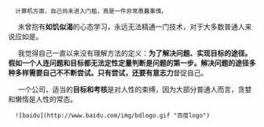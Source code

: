 

      计算机方面，自己尚未进入门槛，真是一件非常愚蠢事情。 
      
      未曾抱有**如饥似渴**的心态学习，永远无法精通一门技术，对于大多数普通人来说应如是。
      
      我觉得自己一直以来没有理解方法的定义：**为了解决问题、实现目标的途径。**假如一个人连问题和目标都无法定性定量判断是问题的第一步。解决问题的途径多种多样需要自己不不断尝试。只有尝试，还要有**意志力**督促自己。  
      
      一个公司，适当的**目标和考核**是对人性的束缚，因为大部分普通人而言，贪婪和懒惰是人性的常态。
      
      ![baidu](http://www.baidu.com/img/bdlogo.gif "百度logo")

